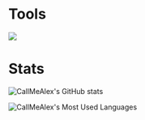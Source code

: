 <p align="center">

# Tools

![](https://skillicons.dev/icons?i=git,linux,neovim,zig,c,blender)

# Stats

![CallMeAlex's GitHub stats](https://github-readme-stats.vercel.app/api?username=Call-Me-Alex&show_icons=true&theme=gruvbox)

![CallMeAlex's Most Used Languages](https://github-readme-stats.vercel.app/api/top-langs?username=Call-Me-Alex&show_icons=true&theme=gruvbox)
</br>
</p>
